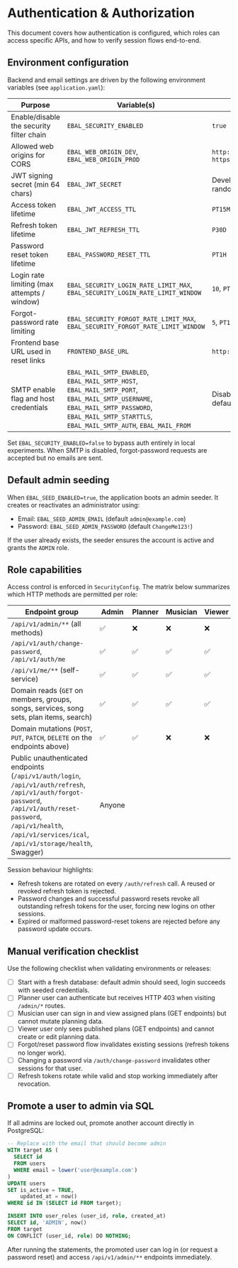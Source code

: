 # Authentication & Authorization

This document covers how authentication is configured, which roles can access specific APIs, and how to verify session flows end-to-end.

## Environment configuration

Backend and email settings are driven by the following environment variables (see `application.yaml`):

| Purpose | Variable(s) | Default |
| --- | --- | --- |
| Enable/disable the security filter chain | `EBAL_SECURITY_ENABLED` | `true` |
| Allowed web origins for CORS | `EBAL_WEB_ORIGIN_DEV`, `EBAL_WEB_ORIGIN_PROD` | `http://localhost:5173`, `https://app.ebal.church` |
| JWT signing secret (min 64 chars) | `EBAL_JWT_SECRET` | Development-only random string |
| Access token lifetime | `EBAL_JWT_ACCESS_TTL` | `PT15M` |
| Refresh token lifetime | `EBAL_JWT_REFRESH_TTL` | `P30D` |
| Password reset token lifetime | `EBAL_PASSWORD_RESET_TTL` | `PT1H` |
| Login rate limiting (max attempts / window) | `EBAL_SECURITY_LOGIN_RATE_LIMIT_MAX`, `EBAL_SECURITY_LOGIN_RATE_LIMIT_WINDOW` | `10`, `PT1M` |
| Forgot-password rate limiting | `EBAL_SECURITY_FORGOT_RATE_LIMIT_MAX`, `EBAL_SECURITY_FORGOT_RATE_LIMIT_WINDOW` | `5`, `PT15M` |
| Frontend base URL used in reset links | `FRONTEND_BASE_URL` | `http://localhost:5173` |
| SMTP enable flag and host credentials | `EBAL_MAIL_SMTP_ENABLED`, `EBAL_MAIL_SMTP_HOST`, `EBAL_MAIL_SMTP_PORT`, `EBAL_MAIL_SMTP_USERNAME`, `EBAL_MAIL_SMTP_PASSWORD`, `EBAL_MAIL_SMTP_STARTTLS`, `EBAL_MAIL_SMTP_AUTH`, `EBAL_MAIL_FROM` | Disabled with sensible defaults |

Set `EBAL_SECURITY_ENABLED=false` to bypass auth entirely in local experiments. When SMTP is disabled, forgot-password requests are accepted but no emails are sent.

## Default admin seeding

When `EBAL_SEED_ENABLED=true`, the application boots an admin seeder. It creates or reactivates an administrator using:

- Email: `EBAL_SEED_ADMIN_EMAIL` (default `admin@example.com`)
- Password: `EBAL_SEED_ADMIN_PASSWORD` (default `ChangeMe123!`)

If the user already exists, the seeder ensures the account is active and grants the `ADMIN` role.

## Role capabilities

Access control is enforced in `SecurityConfig`. The matrix below summarizes which HTTP methods are permitted per role:

| Endpoint group | Admin | Planner | Musician | Viewer |
| --- | --- | --- | --- | --- |
| `/api/v1/admin/**` (all methods) | ✅ | ❌ | ❌ | ❌ |
| `/api/v1/auth/change-password`, `/api/v1/auth/me` | ✅ | ✅ | ✅ | ✅ |
| `/api/v1/me/**` (self-service) | ✅ | ✅ | ✅ | ✅ |
| Domain reads (`GET` on members, groups, songs, services, song sets, plan items, search) | ✅ | ✅ | ✅ | ✅ |
| Domain mutations (`POST`, `PUT`, `PATCH`, `DELETE` on the endpoints above) | ✅ | ✅ | ❌ | ❌ |
| Public unauthenticated endpoints (`/api/v1/auth/login`, `/api/v1/auth/refresh`, `/api/v1/auth/forgot-password`, `/api/v1/auth/reset-password`, `/api/v1/health`, `/api/v1/services/ical`, `/api/v1/storage/health`, Swagger) | Anyone |

Session behaviour highlights:

- Refresh tokens are rotated on every `/auth/refresh` call. A reused or revoked refresh token is rejected.
- Password changes and successful password resets revoke all outstanding refresh tokens for the user, forcing new logins on other sessions.
- Expired or malformed password-reset tokens are rejected before any password update occurs.

## Manual verification checklist

Use the following checklist when validating environments or releases:

- [ ] Start with a fresh database: default admin should seed, login succeeds with seeded credentials.
- [ ] Planner user can authenticate but receives HTTP 403 when visiting `/admin/*` routes.
- [ ] Musician user can sign in and view assigned plans (GET endpoints) but cannot mutate planning data.
- [ ] Viewer user only sees published plans (GET endpoints) and cannot create or edit planning data.
- [ ] Forgot/reset password flow invalidates existing sessions (refresh tokens no longer work).
- [ ] Changing a password via `/auth/change-password` invalidates other sessions for that user.
- [ ] Refresh tokens rotate while valid and stop working immediately after revocation.

## Promote a user to admin via SQL

If all admins are locked out, promote another account directly in PostgreSQL:

```sql
-- Replace with the email that should become admin
WITH target AS (
  SELECT id
  FROM users
  WHERE email = lower('user@example.com')
)
UPDATE users
SET is_active = TRUE,
    updated_at = now()
WHERE id IN (SELECT id FROM target);

INSERT INTO user_roles (user_id, role, created_at)
SELECT id, 'ADMIN', now()
FROM target
ON CONFLICT (user_id, role) DO NOTHING;
```

After running the statements, the promoted user can log in (or request a password reset) and access `/api/v1/admin/**` endpoints immediately.

